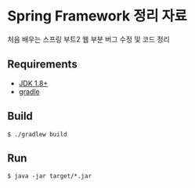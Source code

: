 # Spring Framework 정리 자료
처음 배우는 스프링 부트2 웹 부분 버그 수정 및 코드 정리

## Requirements
- [JDK 1.8+](https://www.oracle.com/technetwork/java/javase/downloads/jdk8-downloads-2133151.html)
- [gradle](https://gradle.org/)

## Build
```
$ ./gradlew build
```

## Run
```
$ java -jar target/*.jar
```

